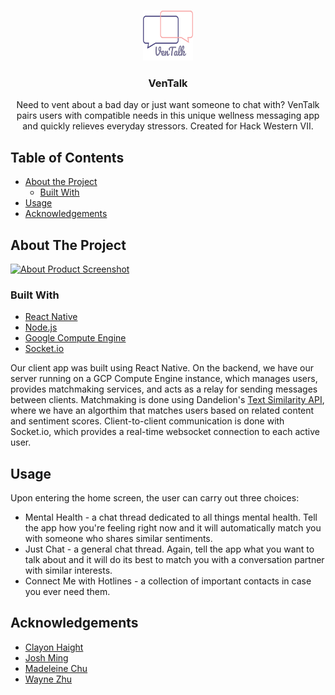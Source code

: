 <!-- PROJECT LOGO -->
<br />
<p align="center">
  <a href="https://github.com/github_username/repo_name">
    <img src="VenTalkLogo.png" alt="Logo" width="80" height="80">
  </a>

  <h3 align="center">VenTalk</h3>

  <p align="center">
    Need to vent about a bad day or just want someone to chat with? VenTalk pairs users with compatible needs in this unique wellness messaging app and quickly relieves everyday     stressors. Created for Hack Western VII.
    <br />
  </p>
</p>



<!-- TABLE OF CONTENTS -->
## Table of Contents

* [About the Project](#about-the-project)
  * [Built With](#built-with)
* [Usage](#usage)
* [Acknowledgements](#acknowledgements)


<!-- ABOUT THE PROJECT -->
## About The Project

[![About Product Screenshot][product-screenshot]](https://example.com)


### Built With

* [React Native](https://reactnative.dev/)
* [Node.js](https://nodejs.org/en/)
* [Google Compute Engine](https://cloud.google.com/)
* [Socket.io](https://socket.io/)

Our client app was built using React Native. On the backend, we have our server running on a GCP Compute Engine instance, which manages users, provides matchmaking services, and acts as a relay for sending messages between clients. Matchmaking is done using Dandelion's [Text Similarity API](https://dandelion.eu/), where we have an algorthim that matches users based on related content and sentiment scores. Client-to-client communication is done with Socket.io, which provides a real-time websocket connection to each active user.

<!-- USAGE EXAMPLES -->
## Usage

Upon entering the home screen, the user can carry out three choices: 
* Mental Health - a chat thread dedicated to all things mental health. Tell the app how you're feeling right now and it will automatically match you with someone who shares similar sentiments.
* Just Chat - a general chat thread. Again, tell the app what you want to talk about and it will do its best to match you with a conversation partner with similar interests.
* Connect Me with Hotlines - a collection of important contacts in case you ever need them.


<!-- ACKNOWLEDGEMENTS -->
## Acknowledgements

* [Clayon Haight](https://clayhaight.ca)
* [Josh Ming](https://www.linkedin.com/in/joshua-ming-bb5a6b185/)
* [Madeleine Chu](https://www.linkedin.com/in/madeleine-chu/)
* [Wayne Zhu](https://waynezhu.ca)


<!-- MARKDOWN LINKS & IMAGES -->
<!-- https://www.markdownguide.org/basic-syntax/#reference-style-links -->
[contributors-shield]: https://img.shields.io/github/contributors/github_username/repo.svg?style=flat-square
[contributors-url]: https://github.com/github_username/repo/graphs/contributors
[forks-shield]: https://img.shields.io/github/forks/github_username/repo.svg?style=flat-square
[forks-url]: https://github.com/github_username/repo/network/members
[stars-shield]: https://img.shields.io/github/stars/github_username/repo.svg?style=flat-square
[stars-url]: https://github.com/github_username/repo/stargazers
[issues-shield]: https://img.shields.io/github/issues/github_username/repo.svg?style=flat-square
[issues-url]: https://github.com/github_username/repo/issues
[license-shield]: https://img.shields.io/github/license/github_username/repo.svg?style=flat-square
[license-url]: https://github.com/github_username/repo/blob/master/LICENSE.txt
[linkedin-shield]: https://img.shields.io/badge/-LinkedIn-black.svg?style=flat-square&logo=linkedin&colorB=555
[linkedin-url]: https://linkedin.com/in/github_username
[product-screenshot]: images/screenshot.png
